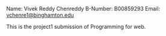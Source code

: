 
Name:		Vivek Reddy Chenreddy
B-Number:	B00859293
Email:		vchenre1@binghamton.edu

This is the project1 submission of Programming for web.
